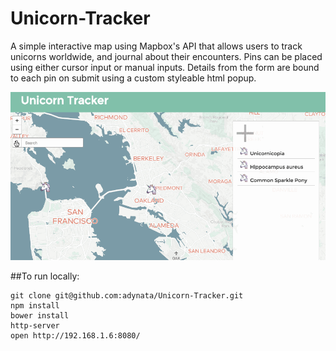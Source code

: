 # Unicorn-Tracker

A simple interactive map using Mapbox's API that allows users to track unicorns worldwide, and journal about their encounters. Pins can be placed using either cursor input or manual inputs. Details from the form are bound to each pin on submit using a custom styleable html popup.

[![Screenshot](screenshot.gif)](http://adynata.github.io/Unicorn-Tracker/)

##To run locally:

```
git clone git@github.com:adynata/Unicorn-Tracker.git
npm install
bower install
http-server
open http://192.168.1.6:8080/

```
